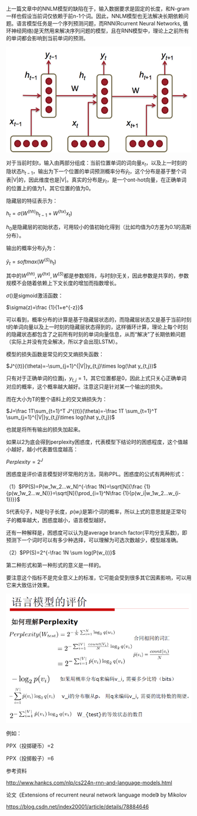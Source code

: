 上一篇文章中的NNLM模型的缺陷在于，输入数据要求是固定的长度，和N-gram一样也假设当前词仅依赖于前n-1个词。因此，NNLM模型也无法解决长期依赖问题。语言模型任务是一个序列预测问题，而RNN(Rcurrent Neural Networks, 循环神经网络)是天然用来解决序列问题的模型，且在RNN模型中，理论上之前所有的单词都会影响到当前单词的预测。

![rnn.png](img/rnn.jpg)

对于当前时刻t，输入由两部分组成：当前位置单词的词向量$x_t$，以及上一时刻的隐状态$h_{t-1}$，输出为下一个位置的单词预测概率分布$\hat y_t$，这个分布是基于整个词表|V|的，因此维度也是|V|。真实的分布是$y_t$，是一个ont-hot向量，在正确单词的位置上的值为1，其它位置的值为0。

隐藏层的特征表示为：

$h_t=\sigma(W^{(hh)}h_{t-1}+W^{(hx)}x_t)$

$h_0$是隐藏层的初始状态，可用较小的值初始化得到（比如均值为0方差为0.1的高斯分布）。

输出的概率分布$\hat y_t$为：

$\hat y_t=softmax(W^{(S)}h_t)$

其中的$W^{(hh)}, W^{(hx)}, W^{(S)}$都是参数矩阵，与时刻t无关，因此参数是共享的，参数规模不会随着依赖上下文长度的增加而指数增长。

$\sigma()$是sigmoid激活函数：

$\sigma(z)=\frac {1}{1+e^{-z}}$

可以看到，概率分布的计算是基于隐藏层状态的，而隐藏层状态又是基于当前时刻t的单词向量以及上一时刻的隐藏层状态得到的，这样循环计算，理论上每个时刻的隐藏状态都包含了之前所有时刻的单词向量信息，从而“解决”了长期依赖问题（实际上并没有完全解决，所以才会出现LSTM）。

模型的损失函数是常见的交叉熵损失函数：

$J^{(t)}(\theta)=-\sum_{j=1}^{|V|}y_{t,j}\times log(\hat y_{t,j})$

只有对于正确单词的位置j，$y_{t,j}=1$，其它位置都是0，因此上式只关心正确单词对应的概率，这个概率越大越好。注意这只是针对某一个输出的损失。

而在大小为T的整个语料上的交叉熵损失为：

$J=\frac 1T\sum_{t=1}^T J^{(t)}(\theta)=-\frac 1T \sum_{t=1}^T \sum_{j=1}^{|V|}y_{t,j}\times log(\hat y_{t,j})$

也就是将所有输出的损失加起来。

如果以2为底会得到perplexity困惑度，代表模型下结论时的困惑程度，这个值越小越好，越小代表置信度越高：

$Perplexity=2^J$



困惑度是评价语言模型好坏常用的方法，简称PPL。困惑度的公式有两种形式：

（1）$PP(S)=P(w_1w_2...w_N)^{-\frac 1N}=\sqrt[N]{\frac {1}{p(w_1w_2...w_N)}}=\sqrt[N]{\prod_{i=1}^N\frac {1}{p(w_i|w_1w_2...w_{i-1})}}$

S代表句子，N是句子长度，$p(w_i)$是第i个词的概率，所以上式的意思就是正常句子的概率越大，困惑度越小，语言模型越好。

还有一种解释是，困惑度可以认为是average branch factor(平均分支系数)，即预测下一个词时可以有多少种选择，可以理解为可选次数越少，模型越准确。

（2）$PP(S)=2^{-\frac 1N \sum log(P(w_i))}$

第二种形式和第一种形式的意义是一样的。

要注意这个指标不是完全意义上的标准，它可能会受到很多其它因素影响，可以用它来大致估计效果。

![1599870673081](img/1599870673081.png)

例如：

PPX（投掷硬币）=2

PPX（投掷骰子）=6



参考资料

http://www.hankcs.com/nlp/cs224n-rnn-and-language-models.html

论文《Extensions of recurrent neural network language model》 by Mikolov

https://blog.csdn.net/index20001/article/details/78884646